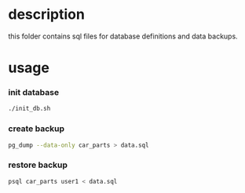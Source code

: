 

# description

this folder contains sql files for database definitions and data backups.


# usage

### init database
```bash
./init_db.sh
```

### create backup
```bash
pg_dump --data-only car_parts > data.sql
```

### restore backup
```bash
psql car_parts user1 < data.sql
```
